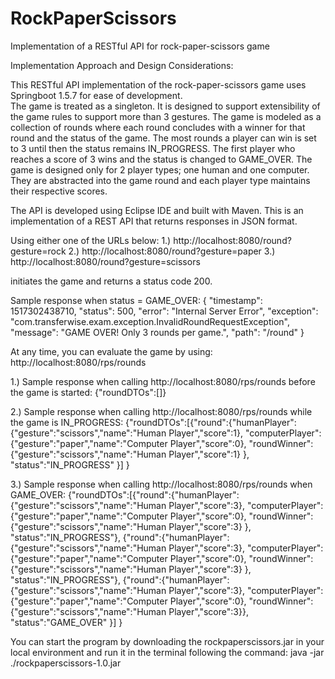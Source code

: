 # RockPaperScissors
Implementation of a RESTful API for rock-paper-scissors game

Implementation Approach and Design Considerations: 

This RESTful API implementation of the rock-paper-scissors game uses Springboot 1.5.7 for ease of development.  
The game is treated as a singleton. It is designed to support extensibility of the game rules to support more than 3 gestures. 
The game is modeled as a collection of rounds where each round concludes with a winner for that round and the status of the game. 
The most rounds a player can win is set to 3 until then the status remains IN_PROGRESS. The first player who reaches a score of 3 wins and
the status is changed to GAME_OVER. The game is designed only for 2 player types; 
one human and one computer. They are abstracted into the game round and each player type maintains their respective scores.

The API is developed using Eclipse IDE and built with Maven. 
This is an implementation of a REST API that returns responses in JSON format. 

Using either one of the URLs below:
1.) http://localhost:8080/round?gesture=rock 
2.) http://localhost:8080/round?gesture=paper 
3.) http://localhost:8080/round?gesture=scissors 

initiates the game and returns a status code 200.

Sample response when status = GAME_OVER:
{
"timestamp": 1517302438710,
"status": 500,
"error": "Internal Server Error",
"exception": "com.transferwise.exam.exception.InvalidRoundRequestException",
"message": "GAME OVER! Only 3 rounds per game.",
"path": "/round"
}

At any time, you can evaluate the game by using:
http://localhost:8080/rps/rounds

1.) Sample response when calling http://localhost:8080/rps/rounds before the game is started:
{"roundDTOs":[]}
 
2.) Sample response when calling http://localhost:8080/rps/rounds while the game is IN_PROGRESS:
{"roundDTOs":[{"round":{"humanPlayer":{"gesture":"scissors","name":"Human Player","score":1},
                        "computerPlayer":{"gesture":"paper","name":"Computer Player","score":0},
                        "roundWinner":{"gesture":"scissors","name":"Human Player","score":1}
                       },
               "status":"IN_PROGRESS"
             }]
}

3.) Sample response when calling http://localhost:8080/rps/rounds when GAME_OVER:
{"roundDTOs":[{"round":{"humanPlayer":{"gesture":"scissors","name":"Human Player","score":3},
                        "computerPlayer":{"gesture":"paper","name":"Computer Player","score":0},
                        "roundWinner":{"gesture":"scissors","name":"Human Player","score":3}
               },
               "status":"IN_PROGRESS"},
               {"round":{"humanPlayer":{"gesture":"scissors","name":"Human Player","score":3},
                         "computerPlayer":{"gesture":"paper","name":"Computer Player","score":0},
                         "roundWinner":{"gesture":"scissors","name":"Human Player","score":3}
               },
               "status":"IN_PROGRESS"},
               {"round":{"humanPlayer":{"gesture":"scissors","name":"Human Player","score":3},
                         "computerPlayer":{"gesture":"paper","name":"Computer Player","score":0},
                         "roundWinner":{"gesture":"scissors","name":"Human Player","score":3}},
               "status":"GAME_OVER"
               }]
}
 
You can start the program by downloading the rockpaperscissors.jar in your local environment and run it in the terminal
following the command:
java -jar ./rockpaperscissors-1.0.jar
